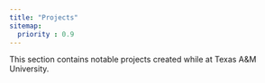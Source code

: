 ```yaml
---
title: "Projects"
sitemap:
  priority : 0.9
---
```

<p>This section contains notable projects created while at Texas A&M University.</p>
